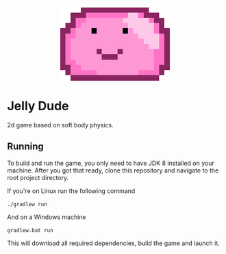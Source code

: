 <p align="center">
  <img src="logo.png"/>
</p>

# Jelly Dude
2d game based on soft body physics.

## Running
To build and run the game, you only need to have JDK 8 installed on your machine. After you got that ready, clone this
repository and navigate to the root project directory.

If you're on Linux run the following command
```
./gradlew run
```

And on a Windows machine
```
gradlew.bat run
```

This will download all required dependencies, build the game and launch it.